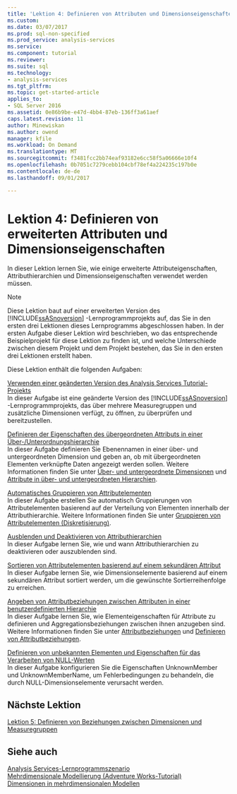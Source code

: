 ```yaml
---
title: 'Lektion 4: Definieren von Attributen und Dimensionseigenschaften erweiterte | Microsoft Docs'
ms.custom: 
ms.date: 03/07/2017
ms.prod: sql-non-specified
ms.prod_service: analysis-services
ms.service: 
ms.component: tutorial
ms.reviewer: 
ms.suite: sql
ms.technology:
- analysis-services
ms.tgt_pltfrm: 
ms.topic: get-started-article
applies_to:
- SQL Server 2016
ms.assetid: 0e86b9be-e47d-4bb4-87eb-136ff3a61aef
caps.latest.revision: 11
author: Minewiskan
ms.author: owend
manager: kfile
ms.workload: On Demand
ms.translationtype: MT
ms.sourcegitcommit: f3481fcc2bb74eaf93182e6cc58f5a06666e10f4
ms.openlocfilehash: 0b7051c7279cebb104cbf78ef4a224235c197b0e
ms.contentlocale: de-de
ms.lasthandoff: 09/01/2017

---
```

# <a name="lesson-4-defining-advanced-attribute-and-dimension-properties"></a>Lektion 4: Definieren von erweiterten Attributen und Dimensionseigenschaften
In dieser Lektion lernen Sie, wie einige erweiterte Attributeigenschaften, Attributhierarchien und Dimensionseigenschaften verwendet werden müssen.  
  
> [!NOTE]  
> Diese Lektion baut auf einer erweiterten Version des [!INCLUDE[ssASnoversion](../includes/ssasnoversion-md.md)] -Lernprogrammprojekts auf, das Sie in den ersten drei Lektionen dieses Lernprogramms abgeschlossen haben. In der ersten Aufgabe dieser Lektion wird beschrieben, wo das entsprechende Beispielprojekt für diese Lektion zu finden ist, und welche Unterschiede zwischen diesem Projekt und dem Projekt bestehen, das Sie in den ersten drei Lektionen erstellt haben.  
  
Diese Lektion enthält die folgenden Aufgaben:  
  
[Verwenden einer geänderten Version des Analysis Services Tutorial-Projekts](../analysis-services/lesson-4-1-using-a-modified-version-of-the-analysis-services-tutorial-project.md)  
In dieser Aufgabe ist eine geänderte Version des [!INCLUDE[ssASnoversion](../includes/ssasnoversion-md.md)] -Lernprogrammprojekts, das über mehrere Measuregruppen und zusätzliche Dimensionen verfügt, zu öffnen, zu überprüfen und bereitzustellen.  
  
[Definieren der Eigenschaften des übergeordneten Attributs in einer Über-/Unterordnungshierarchie](../analysis-services/lesson-4-2-defining-parent-attribute-properties-in-a-parent-child-hierarchy.md)  
In dieser Aufgabe definieren Sie Ebenennamen in einer über- und untergeordneten Dimension und geben an, ob mit übergeordneten Elementen verknüpfte Daten angezeigt werden sollen. Weitere Informationen finden Sie unter [Über- und untergeordnete Dimensionen](../analysis-services/multidimensional-models/parent-child-dimension.md) und [Attribute in über- und untergeordneten Hierarchien](../analysis-services/multidimensional-models/parent-child-dimension-attributes.md).  
  
[Automatisches Gruppieren von Attributelementen](../analysis-services/lesson-4-3-automatically-grouping-attribute-members.md)  
In dieser Aufgabe erstellen Sie automatisch Gruppierungen von Attributelementen basierend auf der Verteilung von Elementen innerhalb der Attributhierarchie. Weitere Informationen finden Sie unter [Gruppieren von Attributelementen &#40;Diskretisierung&#41;](../analysis-services/multidimensional-models/attribute-properties-group-attribute-members.md).  
  
[Ausblenden und Deaktivieren von Attributhierarchien](../analysis-services/lesson-4-4-hiding-and-disabling-attribute-hierarchies.md)  
In dieser Aufgabe lernen Sie, wie und wann Attributhierarchien zu deaktivieren oder auszublenden sind.  
  
[Sortieren von Attributelementen basierend auf einem sekundären Attribut](../analysis-services/lesson-4-5-sorting-attribute-members-based-on-a-secondary-attribute.md)  
In dieser Aufgabe lernen Sie, wie Dimensionselemente basierend auf einem sekundären Attribut sortiert werden, um die gewünschte Sortierreihenfolge zu erreichen.  
  
[Angeben von Attributbeziehungen zwischen Attributen in einer benutzerdefinierten Hierarchie](../analysis-services/4-6-specifying-attribute-relationships-in-user-defined-hierarchy.md)  
In dieser Aufgabe lernen Sie, wie Elementeigenschaften für Attribute zu definieren und Aggregationsbeziehungen zwischen ihnen anzugeben sind. Weitere Informationen finden Sie unter [Attributbeziehungen](../analysis-services/multidimensional-models/attribute-relationships-define.md) und [Definieren von Attributbeziehungen](../analysis-services/multidimensional-models-olap-logical-dimension-objects/user-hierarchies-properties.md).  
  
[Definieren von unbekannten Elementen und Eigenschaften für das Verarbeiten von NULL-Werten](../analysis-services/lesson-4-7-defining-the-unknown-member-and-null-processing-properties.md)  
In dieser Aufgabe konfigurieren Sie die Eigenschaften UnknownMember und UnknownMemberName, um Fehlerbedingungen zu behandeln, die durch NULL-Dimensionselemente verursacht werden.  
  
## <a name="next-lesson"></a>Nächste Lektion  
[Lektion 5: Definieren von Beziehungen zwischen Dimensionen und Measuregruppen](../analysis-services/lesson-5-defining-relationships-between-dimensions-and-measure-groups.md)  
  
## <a name="see-also"></a>Siehe auch  
[Analysis Services-Lernprogrammszenario](../analysis-services/analysis-services-tutorial-scenario.md)  
[Mehrdimensionale Modellierung &#40;Adventure Works-Tutorial&#41;](../analysis-services/multidimensional-modeling-adventure-works-tutorial.md)  
[Dimensionen in mehrdimensionalen Modellen](../analysis-services/multidimensional-models/dimensions-in-multidimensional-models.md)  
  
  
  

